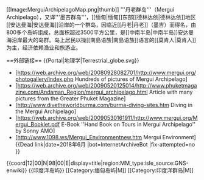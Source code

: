 [[Image:MerguiArchipelagoMap.png|thumb]]
'''丹老群岛'''（Mergui Archipelago），又译'''墨吉群岛'''，[[缅甸|缅甸]]东部[[德林达依|德林达依]]地区[[安达曼海|安达曼海]]沿岸的一个群岛，因临近[[丹老|丹老]]（墨吉）而得名，由800多个岛屿组成，总面积超过3500平方公里，是[[中南半岛|中南半岛]]安达曼海沿岸最大的岛群。岛上居民以操[[南島语族|南島语族]]语言的[[莫肯人|莫肯人]]为主，经济依赖渔业和旅游业。

==外部链接==
{{Portal|地理学|Terrestrial_globe.svg}}

* [https://web.archive.org/web/20080928082701/http://www.mergui.org/photogallery/index.php Hundreds of pictures of Mergui Archipelago]
* [https://web.archive.org/web/20090520125014/http://www.phuketmagazine.com/Andaman_Region/mergui_archipelago.html Article with many pictures from the Greater Phuket Magazine]
* [http://www.divetheworldburma.com/burma-diving-sites.htm Diving in the Mergui Archipelago]
* [https://web.archive.org/web/20090530161911/http://www.mergui.org/Mergui_Booklet.pdf E-Book ''Hand Book on Tours in Mergui Archipelago'' by Sonny AMO]
* [http://www.1098.ws/Mergui_Environmentnew.htm Mergui Environment]{{Dead link|date=2018年6月 |bot=InternetArchiveBot |fix-attempted=no }}

{{coord|12|00|N|98|00|E|display=title|region:MM_type:isle_source:GNS-enwiki}}
{{印度洋岛屿}}
[[Category:缅甸岛屿|M]]
[[Category:印度洋群岛|M]]